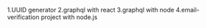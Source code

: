 1.UUID generator
2.graphql with react
3.graphql with node
4.email-verification project with node.js

